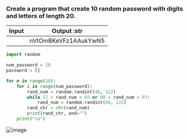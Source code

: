### Create a program that create 10 random password with digits and letters of length 20.

| Input  |      Output :str     |
|:------:|:--------------------:|
|        | nVtOmBKeVFz1AAukYwN5 |

```.py
import random

num_password = 20
password = []

for m in range(10):
    for i in range(num_password):
        rand_num = random.randint(48, 122)
        while 57 < rand_num < 65 or 90 < rand_num < 97:
            rand_num = random.randint(48, 122)
        rand_chr = chr(rand_num)
        print(rand_chr, end="")
    print("\n")
```
![image](https://user-images.githubusercontent.com/89135778/190980667-01d26504-7a8d-4832-b13f-99ada01cc08e.png)
